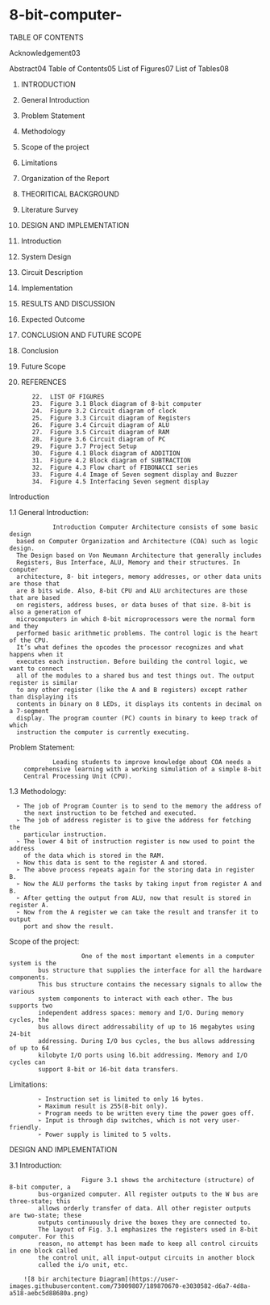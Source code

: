 # 8-bit-computer-

TABLE OF CONTENTS

Acknowledgement03

Abstract04
Table of Contents05
List of Figures07
List of Tables08
1. INTRODUCTION
2.  General Introduction
3.  Problem Statement
4.  Methodology
5. Scope of the project
6.  Limitations
7. Organization of the Report
8.  THEORITICAL BACKGROUND
9.  Literature Survey
10.  DESIGN AND IMPLEMENTATION
11. Introduction
12. System Design
13. Circuit Description
14. Implementation
15.  RESULTS AND DISCUSSION
16.  Expected Outcome
17.  CONCLUSION AND FUTURE SCOPE
18.  Conclusion
19.  Future Scope
20.  REFERENCES



            22.  LIST OF FIGURES
            23.  Figure 3.1 Block diagram of 8-bit computer
            24.  Figure 3.2 Circuit diagram of clock
            25.  Figure 3.3 Circuit diagram of Registers
            26.  Figure 3.4 Circuit diagram of ALU
            27.  Figure 3.5 Circuit diagram of RAM
            28.  Figure 3.6 Circuit diagram of PC
            29.  Figure 3.7 Project Setup
            30.  Figure 4.1 Block diagram of ADDITION
            31.  Figure 4.2 Block diagram of SUBTRACTION
            32.  Figure 4.3 Flow chart of FIBONACCI series
            33.  Figure 4.4 Image of Seven segment display and Buzzer
            34.  Figure 4.5 Interfacing Seven segment display




Introduction

1.1 General Introduction:

                Introduction Computer Architecture consists of some basic design
      based on Computer Organization and Architecture (COA) such as logic design.
      The Design based on Von Neumann Architecture that generally includes
      Registers, Bus Interface, ALU, Memory and their structures. In computer
      architecture, 8- bit integers, memory addresses, or other data units are those that
      are 8 bits wide. Also, 8-bit CPU and ALU architectures are those that are based
      on registers, address buses, or data buses of that size. 8-bit is also a generation of
      microcomputers in which 8-bit microprocessors were the normal form and they
      performed basic arithmetic problems. The control logic is the heart of the CPU.
      It’s what defines the opcodes the processor recognizes and what happens when it
      executes each instruction. Before building the control logic, we want to connect
      all of the modules to a shared bus and test things out. The output register is similar
      to any other register (like the A and B registers) except rather than displaying its
      contents in binary on 8 LEDs, it displays its contents in decimal on a 7-segment
      display. The program counter (PC) counts in binary to keep track of which
      instruction the computer is currently executing.



Problem Statement:

                Leading students to improve knowledge about COA needs a
        comprehensive learning with a working simulation of a simple 8-bit
        Central Processing Unit (CPU).
        
1.3 Methodology:

      ➢ The job of Program Counter is to send to the memory the address of
        the next instruction to be fetched and executed.
      ➢ The job of address register is to give the address for fetching the
        particular instruction.
      ➢ The lower 4 bit of instruction register is now used to point the address
        of the data which is stored in the RAM.
      ➢ Now this data is sent to the register A and stored.
      ➢ The above process repeats again for the storing data in register B.
      ➢ Now the ALU performs the tasks by taking input from register A and B.
      ➢ After getting the output from ALU, now that result is stored in register A.
      ➢ Now from the A register we can take the result and transfer it to output
        port and show the result.

Scope of the project:

                        One of the most important elements in a computer system is the
            bus structure that supplies the interface for all the hardware components.
            This bus structure contains the necessary signals to allow the various
            system components to interact with each other. The bus supports two
            independent address spaces: memory and I/O. During memory cycles, the
            bus allows direct addressability of up to 16 megabytes using 24-bit
            addressing. During I/O bus cycles, the bus allows addressing of up to 64
            kilobyte I/O ports using l6.bit addressing. Memory and I/O cycles can
            support 8-bit or 16-bit data transfers.

Limitations:

            ➢ Instruction set is limited to only 16 bytes.
            ➢ Maximum result is 255(8-bit only).
            ➢ Program needs to be written every time the power goes off.
            ➢ Input is through dip switches, which is not very user-friendly.
            ➢ Power supply is limited to 5 volts.
            
            
DESIGN AND IMPLEMENTATION

3.1 Introduction:

                        Figure 3.1 shows the architecture (structure) of 8-bit computer, a
            bus-organized computer. All register outputs to the W bus are three-state; this
            allows orderly transfer of data. All other register outputs are two-state; these
            outputs continuously drive the boxes they are connected to.
            The layout of Fig. 3.1 emphasizes the registers used in 8-bit computer. For this
            reason, no attempt has been made to keep all control circuits in one block called
            the control unit, all input-output circuits in another block
            called the i/o unit, etc.

        ![8 bir architecture Diagram](https://user-images.githubusercontent.com/73009807/189870670-e3030582-d6a7-4d8a-a518-aebc5d88680a.png)
